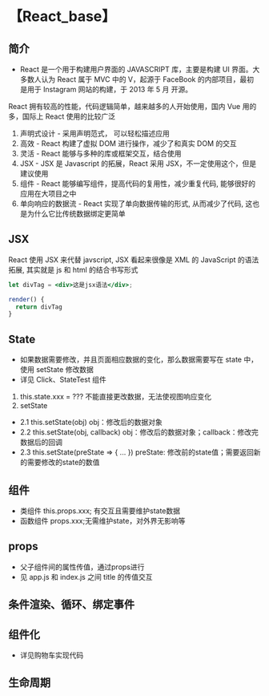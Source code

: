 # 【React_base】

## 简介
- React 是一个用于构建用户界面的 JAVASCRIPT 库，主要是构建 UI 界面。大多数人认为 React 属于 MVC 中的 V，起源于 FaceBook 的内部项目，最初是用于 Instagram 网站的构建，于 2013 年 5 月 开源。

React 拥有较高的性能，代码逻辑简单，越来越多的人开始使用，国内 Vue 用的多，国际上 React 使用的比较广泛

1. 声明式设计 - 采用声明范式， 可以轻松描述应用
2. 高效 - React 构建了虚拟 DOM 进行操作，减少了和真实 DOM 的交互
3. 灵活 - React 能够与多种的库或框架交互，结合使用
4. JSX - JSX 是 Javascript 的拓展，React 采用 JSX，不一定使用这个，但是建议使用
5. 组件 - React 能够编写组件，提高代码的复用性，减少重复代码, 能够很好的应用在大项目之中
6. 单向响应的数据流 - React 实现了单向数据传输的形式, 从而减少了代码, 这也是为什么它比传统数据绑定更简单

## JSX
React 使用 JSX 来代替 javscript, JSX 看起来很像是 XML 的 JavaScript 的语法拓展, 其实就是 js 和 html 的结合书写形式
```jsx
let divTag = <div>这是jsx语法</div>;

render() {
  return divTag
}

```

## State
- 如果数据需要修改，并且页面相应数据的变化，那么数据需要写在 state 中，使用 setState 修改数据
- 详见 Click、StateTest 组件

1. this.state.xxx = ???  不能直接更改数据，无法使视图响应变化
2. setState
- 2.1 this.setState(obj) obj：修改后的数据对象
- 2.2 this.setState(obj, callback) obj：修改后的数据对象；callback：修改完数据后的回调
- 2.3 this.setState(preState => { ... }) preState: 修改前的state值；需要返回新的需要修改的state的数值

## 组件
- 类组件 this.props.xxx; 有交互且需要维护state数据
- 函数组件  props.xxx;无需维护state，对外界无影响等

## props
- 父子组件间的属性传值，通过props进行
- 见 app.js 和 index.js 之间 title 的传值交互

## 条件渲染、循环、绑定事件
## 组件化
- 详见购物车实现代码

## 生命周期


